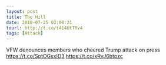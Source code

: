 ```yaml
---
layout: post
title: The Hill
date: 2018-07-25 03:00:21
tourl: http://t.co/t414UtTRv4
tags: [Attack]
---
```

VFW denounces members who cheered Trump attack on press https://t.co/SptOGsxID3 https://t.co/xRvJ6btpzc